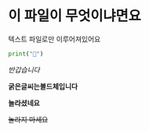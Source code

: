 # 이 파일이 무엇이냐면요
텍스트 파일로만 이루어져있어요

```python
print("🐥")
```

*반갑습니다*

**굵은글씨는볼드체입니다**


__놀라셨네요__

~~놀라지 마세요~~
